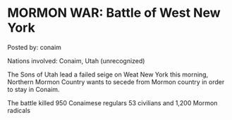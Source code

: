 # MORMON WAR: Battle of West New York

Posted by: conaim

Nations involved: Conaim, Utah (unrecognized)

The Sons of Utah lead a failed seige on Weat New York this morning, Northern Mormon Country wants to secede from Mormon country in order to stay in Conaim.

The battle killed 950 Conaimese regulars
53 civilians
and 1,200 Mormon radicals